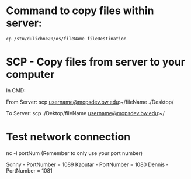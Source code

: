 # Command to copy files within server: 
            
    cp /stu/dulichne20/os/fileName fileDestination


# SCP - Copy files from server to your computer

In CMD: 
   
   From Server:  scp username@mopsdev.bw.edu:\~/fileName ./Desktop/ 
   
   To Server:  scp ./Dektop/fileName username@mopsdev.bw.edu:~/       

# Test network connection

nc -l portNum   (Remember to only use your port number)

Sonny - PortNumber = 1089
Kaoutar - PortNumber = 1080
Dennis - PortNumber = 1081
